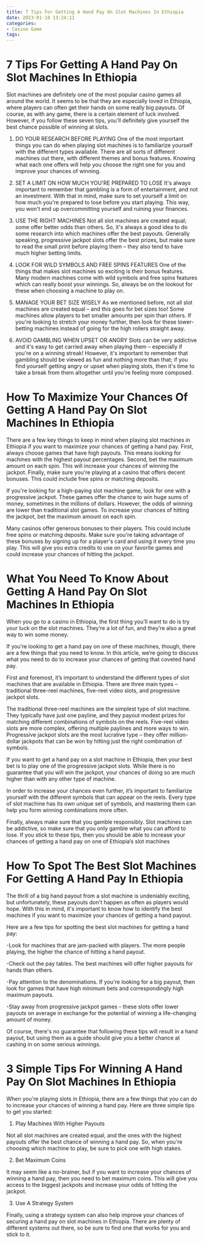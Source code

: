 ```yaml
---
title: 7 Tips For Getting A Hand Pay On Slot Machines In Ethiopia 
date: 2023-01-18 13:24:11
categories:
- Casino Game
tags:
---
```



#  7 Tips For Getting A Hand Pay On Slot Machines In Ethiopia 

Slot machines are definitely one of the most popular casino games all around the world. It seems to be that they are especially loved in Ethiopia, where players can often get their hands on some really big payouts. Of course, as with any game, there is a certain element of luck involved. However, if you follow these seven tips, you'll definitely give yourself the best chance possible of winning at slots.

1) DO YOUR RESEARCH BEFORE PLAYING
One of the most important things you can do when playing slot machines is to familiarize yourself with the different types available. There are all sorts of different machines out there, with different themes and bonus features. Knowing what each one offers will help you choose the right one for you and improve your chances of winning.

2) SET A LIMIT ON HOW MUCH YOU'RE PREPARED TO LOSE
It's always important to remember that gambling is a form of entertainment, and not an investment. With that in mind, make sure to set yourself a limit on how much you're prepared to lose before you start playing. This way, you won't end up overcommitting yourself and ruining your finances.

3) USE THE RIGHT MACHINES
Not all slot machines are created equal; some offer better odds than others. So, it's always a good idea to do some research into which machines offer the best payouts. Generally speaking, progressive jackpot slots offer the best prizes, but make sure to read the small print before playing them – they also tend to have much higher betting limits.

4) LOOK FOR WILD SYMBOLS AND FREE SPINS FEATURES
One of the things that makes slot machines so exciting is their bonus features. Many modern machines come with wild symbols and free spins features which can really boost your winnings. So, always be on the lookout for these when choosing a machine to play on.

5) MANAGE YOUR BET SIZE WISELY
As we mentioned before, not all slot machines are created equal – and this goes for bet sizes too! Some machines allow players to bet smaller amounts per spin than others. If you're looking to stretch your money further, then look for these lower-betting machines instead of going for the high rollers straight away.

6) AVOID GAMBLING WHEN UPSET OR ANGRY Slots can be very addictive and it's easy to get carried away when playing them – especially if you're on a winning streak! However, it's important to remember that gambling should be viewed as fun and nothing more than that; if you find yourself getting angry or upset when playing slots, then it's time to take a break from them altogether until you're feeling more composed.

#  How To Maximize Your Chances Of Getting A Hand Pay On Slot Machines In Ethiopia 

There are a few key things to keep in mind when playing slot machines in Ethiopia if you want to maximize your chances of getting a hand pay. First, always choose games that have high payouts. This means looking for machines with the highest payout percentages. Second, bet the maximum amount on each spin. This will increase your chances of winning the jackpot. Finally, make sure you're playing at a casino that offers decent bonuses. This could include free spins or matching deposits.

If you're looking for a high-paying slot machine game, look for one with a progressive jackpot. These games offer the chance to win huge sums of money, sometimes in the millions of dollars. However, the odds of winning are lower than traditional slot games. To increase your chances of hitting the jackpot, bet the maximum amount on each spin.

Many casinos offer generous bonuses to their players. This could include free spins or matching deposits. Make sure you're taking advantage of these bonuses by signing up for a player's card and using it every time you play. This will give you extra credits to use on your favorite games and could increase your chances of hitting the jackpot.

#  What You Need To Know About Getting A Hand Pay On Slot Machines In Ethiopia 

When you go to a casino in Ethiopia, the first thing you’ll want to do is try your luck on the slot machines. They’re a lot of fun, and they’re also a great way to win some money. 

If you’re looking to get a hand pay on one of these machines, though, there are a few things that you need to know. In this article, we’re going to discuss what you need to do to increase your chances of getting that coveted hand pay. 

First and foremost, it’s important to understand the different types of slot machines that are available in Ethiopia. There are three main types – traditional three-reel machines, five-reel video slots, and progressive jackpot slots. 

The traditional three-reel machines are the simplest type of slot machine. They typically have just one payline, and they payout modest prizes for matching different combinations of symbols on the reels. Five-reel video slots are more complex, offering multiple paylines and more ways to win. Progressive jackpot slots are the most lucrative type – they offer million-dollar jackpots that can be won by hitting just the right combination of symbols. 

If you want to get a hand pay on a slot machine in Ethiopia, then your best bet is to play one of the progressive jackpot slots. While there is no guarantee that you will win the jackpot, your chances of doing so are much higher than with any other type of machine. 

In order to increase your chances even further, it’s important to familiarize yourself with the different symbols that can appear on the reels. Every type of slot machine has its own unique set of symbols, and mastering them can help you form winning combinations more often. 

Finally, always make sure that you gamble responsibly. Slot machines can be addictive, so make sure that you only gamble what you can afford to lose. If you stick to these tips, then you should be able to increase your chances of getting a hand pay on one of Ethiopia’s slot machines

#  How To Spot The Best Slot Machines For Getting A Hand Pay In Ethiopia 

The thrill of a big hand payout from a slot machine is undeniably exciting, but unfortunately, these payouts don't happen as often as players would hope. With this in mind, it's important to know how to identify the best machines if you want to maximize your chances of getting a hand payout. 

Here are a few tips for spotting the best slot machines for getting a hand pay: 

-Look for machines that are jam-packed with players. The more people playing, the higher the chance of hitting a hand payout. 

-Check out the pay tables. The best machines will offer higher payouts for hands than others. 

-Pay attention to the denominations. If you're looking for a big payout, then look for games that have high minimum bets and correspondingly high maximum payouts. 

-Stay away from progressive jackpot games - these slots offer lower payouts on average in exchange for the potential of winning a life-changing amount of money. 

Of course, there's no guarantee that following these tips will result in a hand payout, but using them as a guide should give you a better chance at cashing in on some serious winnings.

#  3 Simple Tips For Winning A Hand Pay On Slot Machines In Ethiopia

When you're playing slots in Ethiopia, there are a few things that you can do to increase your chances of winning a hand pay. Here are three simple tips to get you started:

1. Play Machines With Higher Payouts

Not all slot machines are created equal, and the ones with the highest payouts offer the best chance of winning a hand pay. So, when you're choosing which machine to play, be sure to pick one with high stakes.

2. Bet Maximum Coins

It may seem like a no-brainer, but if you want to increase your chances of winning a hand pay, then you need to bet maximum coins. This will give you access to the biggest jackpots and increase your odds of hitting the jackpot.

3. Use A Strategy System

Finally, using a strategy system can also help improve your chances of securing a hand pay on slot machines in Ethiopia. There are plenty of different systems out there, so be sure to find one that works for you and stick to it.